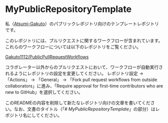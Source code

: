 # MyPublicRepositoryTemplate
私（[Atsumi-Gakuto](https://github.com/Atsumi-Gakuto)）のパブリックレポジトリ向けのテンプレートレポジトリです。

このレポジトリには、プルリクエストに関するワークフローが含まれています。
これらのワークフローについては以下のレポジトリをご覧ください。

[Gakuto1112/PublicPullRequestWorkflows](https://github.com/Gakuto1112/PublicPullRequestWorkflows)

コラボレーター以外からのプルリクエストにおいて、ワークフローが自動実行されるようにレポジトリの設定を変更してください。
レポジトリ設定 → 「Actions」 → 「General」 → 「Fork pull request workflows from outside collaborators」に進み、「Require approval for first-time contributors who are new to GitHub」を選択してください。

このREADMEの内容を削除して新たなレポジトリ向けの文章を書いてください。なお、文書のタイトル（「*# MyPublicRepositoryTemplate*」の部分）はレポジトリ名にしてください。